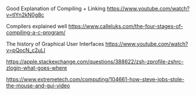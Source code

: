 Good Explanation of Compiling + Linking 
https://www.youtube.com/watch?v=tlYn2kN0g8c

Compilers explained well https://www.calleluks.com/the-four-stages-of-compiling-a-c-program/

The history of Graphical User Interfaces https://www.youtube.com/watch?v=pQocN_c2uLI

https://apple.stackexchange.com/questions/388622/zsh-zprofile-zshrc-zlogin-what-goes-where

https://www.extremetech.com/computing/104661-how-steve-jobs-stole-the-mouse-and-gui-video
